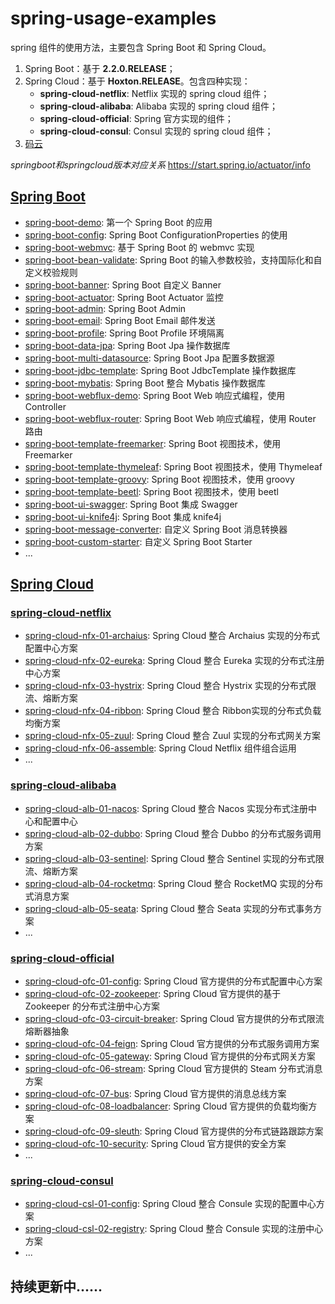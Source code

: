# spring-usage-examples

spring 组件的使用方法，主要包含 Spring Boot 和 Spring Cloud。

1. Spring Boot：基于 **2.2.0.RELEASE**；
2. Spring Cloud：基于 **Hoxton.RELEASE**。包含四种实现：
   - **spring-cloud-netflix**: Netflix 实现的 spring cloud 组件；
   - **spring-cloud-alibaba**: Alibaba 实现的 spring cloud 组件；
   - **spring-cloud-official**: Spring 官方实现的组件；
   - **spring-cloud-consul**: Consul 实现的 spring cloud 组件；
3. [码云](https://gitee.com/soulballad/spring-usage-examples)

*springboot和springcloud版本对应关系* 
https://start.spring.io/actuator/info



## [Spring Boot](https://github.com/Soulballad/spring-usage-examples/tree/master/spring-boot)

- [spring-boot-demo](https://github.com/Soulballad/spring-usage-examples/tree/master/spring-boot/spring-boot-01-demo): 第一个 Spring Boot 的应用
- [spring-boot-config](https://github.com/Soulballad/spring-usage-examples/tree/master/spring-boot/spring-boot-02-config): Spring Boot ConfigurationProperties 的使用
- [spring-boot-webmvc](https://github.com/Soulballad/spring-usage-examples/tree/master/spring-boot/spring-boot-03-webmvc): 基于 Spring Boot 的 webmvc 实现
- [spring-boot-bean-validate](https://github.com/Soulballad/spring-usage-examples/tree/master/spring-boot/spring-boot-04-bean-validate): Spring Boot 的输入参数校验，支持国际化和自定义校验规则
- [spring-boot-banner](https://github.com/Soulballad/spring-usage-examples/tree/master/spring-boot/spring-boot-05-basis/spring-boot-banner): Spring Boot 自定义 Banner
- [spring-boot-actuator](https://github.com/Soulballad/spring-usage-examples/tree/master/spring-boot/spring-boot-05-basis/spring-boot-actuator): Spring Boot Actuator 监控
- [spring-boot-admin](https://github.com/Soulballad/spring-usage-examples/tree/master/spring-boot/spring-boot-05-basis/spring-boot-admin): Spring Boot Admin
- [spring-boot-email](https://github.com/Soulballad/spring-usage-examples/tree/master/spring-boot/spring-boot-05-basis/spring-boot-email): Spring Boot Email 邮件发送
- [spring-boot-profile](https://github.com/Soulballad/spring-usage-examples/tree/master/spring-boot/spring-boot-05-basis/spring-boot-profile): Spring Boot Profile 环境隔离
- [spring-boot-data-jpa](https://github.com/Soulballad/spring-usage-examples/tree/master/spring-boot/spring-boot-06-jdbc/spring-boot-data-jpa): Spring Boot Jpa 操作数据库
- [spring-boot-multi-datasource](https://github.com/Soulballad/spring-usage-examples/tree/master/spring-boot/spring-boot-06-jdbc/spring-boot-multi-datasource): Spring Boot Jpa 配置多数据源
- [spring-boot-jdbc-template](https://github.com/Soulballad/spring-usage-examples/tree/master/spring-boot/spring-boot-06-jdbc/spring-boot-jdbc-template): Spring Boot  JdbcTemplate 操作数据库
- [spring-boot-mybatis](https://github.com/Soulballad/spring-usage-examples/tree/master/spring-boot/spring-boot-06-jdbc/spring-boot-mybatis): Spring Boot 整合 Mybatis 操作数据库
- [spring-boot-webflux-demo](https://github.com/Soulballad/spring-usage-examples/tree/master/spring-boot/spring-boot-07-webflux/spring-boot-webflux-demo): Spring Boot Web 响应式编程，使用 Controller
- [spring-boot-webflux-router](https://github.com/Soulballad/spring-usage-examples/tree/master/spring-boot/spring-boot-07-webflux/spring-boot-webflux-router): Spring Boot Web 响应式编程，使用 Router 路由
- [spring-boot-template-freemarker](https://github.com/Soulballad/spring-usage-examples/tree/master/spring-boot/spring-boot-08-template/spring-boot-template-freemarker): Spring Boot 视图技术，使用 Freemarker 
- [spring-boot-template-thymeleaf](https://github.com/Soulballad/spring-usage-examples/tree/master/spring-boot/spring-boot-08-template/spring-boot-template-thymeleaf): Spring Boot 视图技术，使用 Thymeleaf
- [spring-boot-template-groovy](https://github.com/Soulballad/spring-usage-examples/tree/master/spring-boot/spring-boot-08-template/spring-boot-template-groovy): Spring Boot 视图技术，使用 groovy
- [spring-boot-template-beetl](https://github.com/Soulballad/spring-usage-examples/tree/master/spring-boot/spring-boot-08-template/spring-boot-template-beetl): Spring Boot 视图技术，使用 beetl
- [spring-boot-ui-swagger](https://github.com/Soulballad/spring-usage-examples/tree/master/spring-boot/spring-boot-09-ui/spring-boot-ui-swagger): Spring Boot 集成 Swagger 
- [spring-boot-ui-knife4j](https://github.com/Soulballad/spring-usage-examples/tree/master/spring-boot/spring-boot-09-ui/spring-boot-ui-knife4j): Spring Boot 集成 knife4j 
- [spring-boot-message-converter](https://github.com/Soulballad/spring-usage-examples/tree/master/spring-boot/spring-boot-10-message-converter): 自定义 Spring Boot 消息转换器
- [spring-boot-custom-starter](https://github.com/Soulballad/spring-usage-examples/tree/master/spring-boot/spring-boot-11-custom-starter): 自定义 Spring Boot Starter
- ...





## [Spring Cloud](https://github.com/Soulballad/spring-usage-examples/tree/master/spring-cloud)

### [spring-cloud-netflix](https://github.com/Soulballad/spring-usage-examples/tree/master/spring-cloud/spring-cloud-netflix)

- [spring-cloud-nfx-01-archaius](https://github.com/Soulballad/spring-usage-examples/tree/master/spring-cloud/spring-cloud-netflix/spring-cloud-nfx-01-archaius): Spring Cloud 整合 Archaius 实现的分布式配置中心方案
- [spring-cloud-nfx-02-eureka](https://github.com/Soulballad/spring-usage-examples/tree/master/spring-cloud/spring-cloud-netflix/spring-cloud-nfx-02-eureka): Spring Cloud 整合 Eureka 实现的分布式注册中心方案
- [spring-cloud-nfx-03-hystrix](https://github.com/Soulballad/spring-usage-examples/tree/master/spring-cloud/spring-cloud-netflix/spring-cloud-nfx-03-hystrix): Spring Cloud 整合 Hystrix 实现的分布式限流、熔断方案
- [spring-cloud-nfx-04-ribbon](https://github.com/Soulballad/spring-usage-examples/tree/master/spring-cloud/spring-cloud-netflix/spring-cloud-nfx-04-ribbon): Spring Cloud 整合 Ribbon实现的分布式负载均衡方案
- [spring-cloud-nfx-05-zuul](https://github.com/Soulballad/spring-usage-examples/tree/master/spring-cloud/spring-cloud-netflix/spring-cloud-nfx-05-zuul): Spring Cloud 整合 Zuul 实现的分布式网关方案
- [spring-cloud-nfx-06-assemble](https://github.com/Soulballad/spring-usage-examples/tree/master/spring-cloud/spring-cloud-netflix/spring-cloud-nfx-06-assemble): Spring Cloud Netflix 组件组合运用
- ...



### [spring-cloud-alibaba](https://github.com/Soulballad/spring-usage-examples/tree/master/spring-cloud/spring-cloud-alibaba)

- [spring-cloud-alb-01-nacos](https://github.com/Soulballad/spring-usage-examples/tree/master/spring-cloud/spring-cloud-alibaba/spring-cloud-alb-01-nacos): Spring Cloud 整合 Nacos 实现分布式注册中心和配置中心
- [spring-cloud-alb-02-dubbo](https://github.com/Soulballad/spring-usage-examples/tree/master/spring-cloud/spring-cloud-alibaba/spring-cloud-alb-02-dubbo): Spring Cloud 整合 Dubbo 的分布式服务调用方案
- [spring-cloud-alb-03-sentinel](https://github.com/Soulballad/spring-usage-examples/tree/master/spring-cloud/spring-cloud-alibaba/spring-cloud-alb-03-sentinel): Spring Cloud 整合 Sentinel 实现的分布式限流、熔断方案
- [spring-cloud-alb-04-rocketmq](https://github.com/Soulballad/spring-usage-examples/tree/master/spring-cloud/spring-cloud-alibaba/spring-cloud-alb-04-rocketmq): Spring Cloud 整合 RocketMQ 实现的分布式消息方案
- [spring-cloud-alb-05-seata](https://github.com/Soulballad/spring-usage-examples/tree/master/spring-cloud/spring-cloud-alibaba/spring-cloud-alb-05-seata): Spring Cloud 整合 Seata 实现的分布式事务方案
- ...



### [spring-cloud-official](https://github.com/Soulballad/spring-usage-examples/tree/master/spring-cloud/spring-cloud-official)

- [spring-cloud-ofc-01-config](https://github.com/Soulballad/spring-usage-examples/tree/master/spring-cloud/spring-cloud-official/spring-cloud-ofc-01-config): Spring Cloud 官方提供的分布式配置中心方案
- [spring-cloud-ofc-02-zookeeper](https://github.com/Soulballad/spring-usage-examples/tree/master/spring-cloud/spring-cloud-official/spring-cloud-ofc-02-zookeeper): Spring Cloud 官方提供的基于 Zookeeper 的分布式注册中心方案
- [spring-cloud-ofc-03-circuit-breaker](https://github.com/Soulballad/spring-usage-examples/tree/master/spring-cloud/spring-cloud-official/spring-cloud-ofc-03-circuit-breaker): Spring Cloud 官方提供的分布式限流熔断器抽象
- [spring-cloud-ofc-04-feign](https://github.com/Soulballad/spring-usage-examples/tree/master/spring-cloud/spring-cloud-official/spring-cloud-ofc-04-feign): Spring Cloud 官方提供的分布式服务调用方案
- [spring-cloud-ofc-05-gateway](https://github.com/Soulballad/spring-usage-examples/tree/master/spring-cloud/spring-cloud-official/spring-cloud-ofc-05-gateway): Spring Cloud 官方提供的分布式网关方案
- [spring-cloud-ofc-06-stream](https://github.com/Soulballad/spring-usage-examples/tree/master/spring-cloud/spring-cloud-official/spring-cloud-ofc-06-stream): Spring Cloud 官方提供的 Steam 分布式消息方案
- [spring-cloud-ofc-07-bus](https://github.com/Soulballad/spring-usage-examples/tree/master/spring-cloud/spring-cloud-official/spring-cloud-ofc-07-bus): Spring Cloud 官方提供的消息总线方案
- [spring-cloud-ofc-08-loadbalancer](https://github.com/Soulballad/spring-usage-examples/tree/master/spring-cloud/spring-cloud-official/spring-cloud-ofc-08-loadbalancer): Spring Cloud 官方提供的负载均衡方案
- [spring-cloud-ofc-09-sleuth](https://github.com/Soulballad/spring-usage-examples/tree/master/spring-cloud/spring-cloud-official/spring-cloud-ofc-09-sleuth): Spring Cloud 官方提供的分布式链路跟踪方案
- [spring-cloud-ofc-10-security](https://github.com/Soulballad/spring-usage-examples/tree/master/spring-cloud/spring-cloud-official/spring-cloud-ofc-10-security): Spring Cloud 官方提供的安全方案
- ...



### [spring-cloud-consul](https://github.com/Soulballad/spring-usage-examples/tree/master/spring-cloud/spring-cloud-consul)

- [spring-cloud-csl-01-config](https://github.com/Soulballad/spring-usage-examples/tree/master/spring-cloud/spring-cloud-consul/spring-cloud-csl-01-config): Spring Cloud 整合 Consule 实现的配置中心方案
- [spring-cloud-csl-02-registry](https://github.com/Soulballad/spring-usage-examples/tree/master/spring-cloud/spring-cloud-consul/spring-cloud-csl-02-registry): Spring Cloud 整合 Consule 实现的注册中心方案
- ...

## 持续更新中......